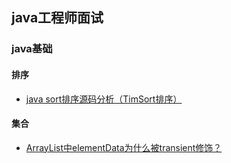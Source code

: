 ## java工程师面试

### java基础

#### 排序
- [java sort排序源码分析（TimSort排序）](https://blog.csdn.net/tomcosin/article/details/83243455)

#### 集合
- [ArrayList中elementData为什么被transient修饰？](https://blog.csdn.net/zero__007/article/details/52166306)